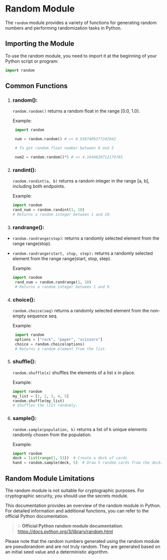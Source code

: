 # Random Module

The `random` module provides a variety of functions for generating random numbers and performing randomization tasks in Python.

## Importing the Module
To use the random module, you need to import it at the beginning of your Python script or program:
```py
import random
```

## Common Functions
1. ### random():
   `random.random()` returns a random float in the range [0.0, 1.0).

   Example:
   ```py
    import random

    num = random.random() # => 0.9387409377242042

    # To get random float number between 0 and 5 

    num2 = random.random()*5 # => 4.1644829712179785
   ```
2. ### randint():
   `random.randint(a, b)`  returns a random integer in the range [a, b], including both endpoints.

   Example:
    ```py
    import random
    rand_num = random.randint(1, 10)  
    # Returns a random integer between 1 and 10.
    ```
3. ### randrange():
 - `random.randrange(stop)`:
   returns a randomly selected element from the range range(stop).
 - `random.randrange(start, stop, step):`
   returns a randomly selected element from the range range(start, stop, step).

   Example:
   ```py
   import random
    rand_num = random.randrange(1, 10)  
    # Returns a random integer between 1 and 9.
   ```
4. ###  choice():
   `random.choice(seq)` returns a randomly selected element from the non-empty sequence seq.

   Example:
   ```py
    import random
    options = ["rock", "paper", "scissors"]
    choice = random.choice(options)  
    # Returns a random element from the list.
   ```
5. ###  shuffle():
   `random.shuffle(x)` shuffles the elements of a list x in place.

   Example:
   ```py
   import random
   my_list = [1, 2, 3, 4, 5]
   random.shuffle(my_list)  
   # Shuffles the list randomly.
   ```
6. ### sample():
   `random.sample(population, k)` returns a list of k unique elements randomly chosen from the population.

   Example:
   ```py
   import random
   deck = list(range(1, 53))  # Create a deck of cards
   hand = random.sample(deck, 5)  # Draw 5 random cards from the deck.
   ```  
## Random Module Limitations
The random module is not suitable for cryptographic purposes. For cryptographic security, you should use the secrets module.

This documentation provides an overview of the random module in Python. For detailed information and additional functions, you can refer to the official Python documentation.

> :bulb: **Official Python random module documentation**: https://docs.python.org/3/library/random.html


Please note that the random numbers generated using the random module are pseudorandom and are not truly random. They are generated based on an initial seed value and a deterministic algorithm.    
